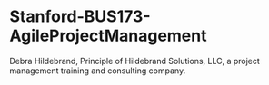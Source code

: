# Stanford-BUS173-AgileProjectManagement
Debra Hildebrand, Principle of Hildebrand Solutions, LLC, a project management training and consulting company.
